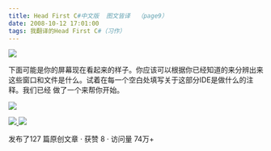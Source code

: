 ```yaml
---
title: Head First C#中文版  图文皆译  （page9）
date: 2008-10-12 17:01:00
tags: 我翻译的Head First C#（习作）
---
```

![](https://p-blog.csdn.net/images/p_blog_csdn_net/cuipengfei1/EntryImages/20081012/%E6%88%AA%E5%9B%BE02.jpg)

下面可能是你的屏幕现在看起来的样子。你应该可以根据你已经知道的来分辨出来这些窗口和文件是什么。试着在每一个空白处填写关于这部分IDE是做什么的注释。我们已经
做了一个来帮你开始。

![](https://p-blog.csdn.net/images/p_blog_csdn_net/cuipengfei1/EntryImages/20081012/%E6%88%AA%E5%9B%BE03.jpg)



[ ![](https://profile.csdnimg.cn/5/2/5/3_cuipengfei1)
![](https://g.csdnimg.cn/static/user-reg-year/1x/11.png)
](https://blog.csdn.net/cuipengfei1)



发布了127 篇原创文章  ·  获赞 8  ·  访问量 74万+


